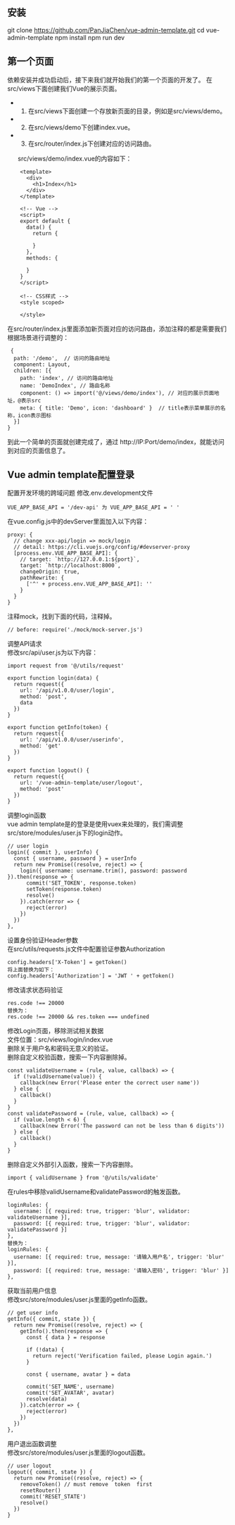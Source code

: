 ## 安装
git clone https://github.com/PanJiaChen/vue-admin-template.git
cd vue-admin-template
npm install
npm run dev

## 第一个页面  
依赖安装并成功启动后，接下来我们就开始我们的第一个页面的开发了。
在src/views下面创建我们Vue的展示页面。

- 1. 在src/views下面创建一个存放新页面的目录，例如是src/views/demo。
- 2. 在src/views/demo下创建index.vue。
- 3. 在src/router/index.js下创建对应的访问路由。
    
    src/views/demo/index.vue的内容如下：    
    
    
```    <!-- HTML -->
    <template>
      <div>
        <h1>Index</h1>
      </div>
    </template>
     
    <!-- Vue -->
    <script>
    export default {
      data() {
        return {
     
        }
      },
      methods: {
     
      }
    }
    </script>
     
    <!-- CSS样式 -->
    <style scoped>
     
    </style>
```    

    
 在src/router/index.js里面添加新页面对应的访问路由，添加注释的都是需要我们根据场景进行调整的：
 
     {
      path: '/demo',  // 访问的路由地址
      component: Layout,
      children: [{
        path: 'index', // 访问的路由地址
        name: 'DemoIndex', // 路由名称
        component: () => import('@/views/demo/index'), // 对应的展示页面地址，@表示src
        meta: { title: 'Demo', icon: 'dashboard' }  // title表示菜单展示的名称，icon表示图标
      }]
    }
    
    
到此一个简单的页面就创建完成了，通过 http://IP:Port/demo/index，就能访问到对应的页面信息了。

## Vue admin template配置登录

配置开发环境的跨域问题
修改.env.development文件

    VUE_APP_BASE_API = '/dev-api' 为 VUE_APP_BASE_API = ' ' 
    
在vue.config.js中的devServer里面加入以下内容：

    proxy: {
      // change xxx-api/login => mock/login
      // detail: https://cli.vuejs.org/config/#devserver-proxy
      [process.env.VUE_APP_BASE_API]: {
        // target: `http://127.0.0.1:${port}`,
        target: `http://localhost:8000`,
        changeOrigin: true,
        pathRewrite: {
          ['^' + process.env.VUE_APP_BASE_API]: ''
        }
      }
    }
    
注释mock，找到下面的代码，注释掉。

    // before: require('./mock/mock-server.js')
    
    
 调整API请求  
修改src/api/user.js为以下内容：   
    
    
    import request from '@/utils/request'

    export function login(data) {
      return request({
        url: '/api/v1.0.0/user/login',
        method: 'post',
        data
      })
    }
    
    export function getInfo(token) {
      return request({
        url: '/api/v1.0.0/user/userinfo',
        method: 'get'
      })
    }
    
    export function logout() {
      return request({
        url: '/vue-admin-template/user/logout',
        method: 'post'
      })
    }
    
    
    
 调整login函数  
vue admin template是的登录是使用vuex来处理的，我们需调整src/store/modules/user.js下的login动作。   

    // user login
    login({ commit }, userInfo) {
      const { username, password } = userInfo
      return new Promise((resolve, reject) => {
        login({ username: username.trim(), password: password }).then(response => {
          commit('SET_TOKEN', response.token)
          setToken(response.token)
          resolve()
        }).catch(error => {
          reject(error)
        })
      })
    },
        
    
 设置身份验证Header参数  
在src/utils/requests.js文件中配置验证参数Authorization   
    
    
    config.headers['X-Token'] = getToken()
    将上面替换为如下：
    config.headers['Authorization'] = 'JWT ' + getToken()
        
    
修改请求状态码验证
    
    res.code !== 20000
    替换为：
    res.code !== 20000 && res.token === undefined
    
    
修改Login页面，移除测试相关数据  
文件位置：src/views/login/index.vue  
删除关于用户名和密码无意义的验证。  
删除自定义校验函数，搜索一下内容删除掉。  

    const validateUsername = (rule, value, callback) => {
      if (!validUsername(value)) {
        callback(new Error('Please enter the correct user name'))
      } else {
        callback()
      }
    }
    const validatePassword = (rule, value, callback) => {
      if (value.length < 6) {
        callback(new Error('The password can not be less than 6 digits'))
      } else {
        callback()
      }
    }
    
    
    
删除自定义外部引入函数，搜索一下内容删除。  

    import { validUsername } from '@/utils/validate'


在rules中移除validUsername和validatePassword的触发函数。

    loginRules: {
      username: [{ required: true, trigger: 'blur', validator: validateUsername }],
      password: [{ required: true, trigger: 'blur', validator: validatePassword }]
    },
    替换为：
    loginRules: {
      username: [{ required: true, message: '请输入用户名', trigger: 'blur' }],
      password: [{ required: true, message: '请输入密码', trigger: 'blur' }]
    },


获取当前用户信息  
修改src/store/modules/user.js里面的getInfo函数。  


    // get user info
    getInfo({ commit, state }) {
      return new Promise((resolve, reject) => {
        getInfo().then(response => {
          const { data } = response
     
          if (!data) {
            return reject('Verification failed, please Login again.')
          }
     
          const { username, avatar } = data
     
          commit('SET_NAME', username)
          commit('SET_AVATAR', avatar)
          resolve(data)
        }).catch(error => {
          reject(error)
        })
      })
    },
    
    
    
用户退出函数调整  
修改src/store/modules/user.js里面的logout函数。  

    
    // user logout
    logout({ commit, state }) {
      return new Promise((resolve, reject) => {
        removeToken() // must remove  token  first
        resetRouter()
        commit('RESET_STATE')
        resolve()
      })
    }
